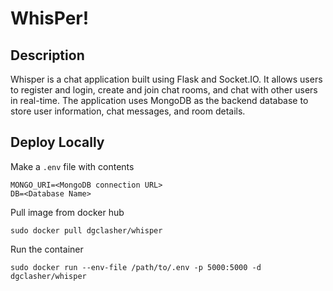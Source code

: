 # WhisPer!

## Description

Whisper is a chat application built using Flask and Socket.IO. It allows users to register and login, create and join chat rooms, and chat with other users in real-time. The application uses MongoDB as the backend database to store user information, chat messages, and room details.

## Deploy Locally

Make a `.env` file with contents
```
MONGO_URI=<MongoDB connection URL>
DB=<Database Name>
```

Pull image from docker hub
```
sudo docker pull dgclasher/whisper
```

Run the container
```
sudo docker run --env-file /path/to/.env -p 5000:5000 -d dgclasher/whisper
```
